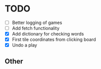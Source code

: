 # TODO

- [ ] Better logging of games
- [ ] Add fetch functionality
- [x] Add dictionary for checking words
- [x] First tile coordinates from clicking board
- [x] Undo a play

## Other
